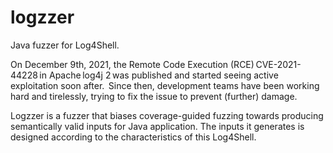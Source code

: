 # logzzer
Java fuzzer for Log4Shell.

On December 9th, 2021, the Remote Code Execution (RCE) CVE-2021-44228 in Apache log4j 2 was published and started seeing active exploitation soon after.  Since then, development teams have been working hard and tirelessly, trying to fix the issue to prevent (further) damage.

Logzzer is a fuzzer that biases coverage-guided fuzzing towards producing semantically valid inputs for Java application. The inputs it generates is designed according to the characteristics of this Log4Shell. 
